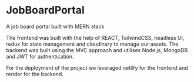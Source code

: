 # JobBoardPortal
A job board portal built with MERN stack  

The frontend was built with the help of REACT, TailwindCSS, headless UI, redux for state management and cloudinary to manage our assets.
The backend was built using the MVC approach and utilises Node.js, MongoDB and JWT for authentication.

For the deployment of the project we leveraged netlify for the frontend and render for the backend. 

